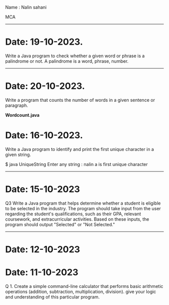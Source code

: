 Name : Nalin sahani

MCA

---

# Date: 19-10-2023.

 Write a Java program to check whether a given word or phrase is a palindrome or not. A palindrome is a word, phrase, number.

---



# Date: 20-10-2023.

 Write a program that counts the number of words in a given sentence or paragraph.

**Wordcount.java**

# Date: 16-10-2023.

Write a Java program to identify and print the first unique character in a given string.

$ java UniqueString
Enter any string : nalin
a is first unique character

---

# Date: 15-10-2023

Q3 Write a Java program that helps determine whether a student is eligible to be selected in the industry. The program should take input from the user regarding the student's qualifications, such as their GPA, relevant coursework, and extracurricular activities. Based on these inputs, the program should output "Selected" or "Not Selected."

---

# Date: 12-10-2023

# Date: 11-10-2023

Q 1. Create a simple command-line calculator that performs basic arithmetic operations (addition, subtraction, multiplication, division). give your logic and understanding of this particular program.
